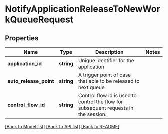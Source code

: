 # NotifyApplicationReleaseToNewWorkQueueRequest

## Properties
Name | Type | Description | Notes
------------ | ------------- | ------------- | -------------
**application_id** | **string** | Unique identifier for the application | 
**auto_release_point** | **string** | A trigger point of case that able to be released to next queue | 
**control_flow_id** | **string** | Control flow id is used to control the flow for subsequent requests in the session. | 

[[Back to Model list]](../../README.md#documentation-for-models) [[Back to API list]](../../README.md#documentation-for-api-endpoints) [[Back to README]](../../README.md)

